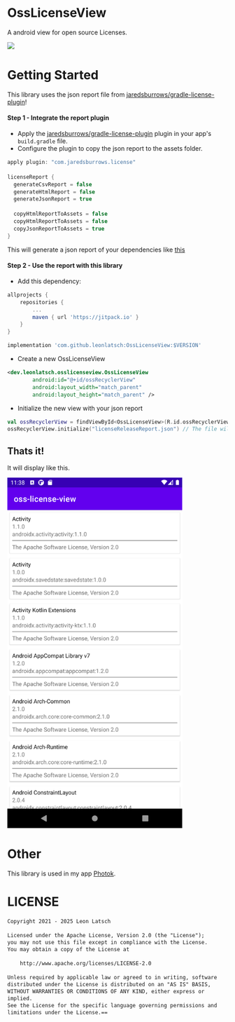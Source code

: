 # OssLicenseView
A android view for open source Licenses.

[![](https://jitpack.io/v/leonlatsch/OssLicenseView.svg)](https://jitpack.io/#leonlatsch/OssLicenseView)


# Getting Started

This library uses the json report file from [jaredsburrows/gradle-license-plugin](https://github.com/jaredsburrows/gradle-license-plugin)!

#### Step 1 - Integrate the report plugin

- Apply the [jaredsburrows/gradle-license-plugin](https://github.com/jaredsburrows/gradle-license-plugin) plugin in your app's `build.gradle` file.
- Configure the plugin to copy the json report to the assets folder.
  
```gradle
apply plugin: "com.jaredsburrows.license"

licenseReport {
  generateCsvReport = false
  generateHtmlReport = false
  generateJsonReport = true
  
  copyHtmlReportToAssets = false
  copyHtmlReportToAssets = false
  copyJsonReportToAssets = true
}
```
This will generate a json report of your dependencies like [this](app/src/main/assets/licenseReleaseReport.json)

#### Step 2 - Use the report with this library

- Add this dependency:
```gradle
allprojects {
    repositories {
        ...
        maven { url 'https://jitpack.io' }
    }
}
```
```gradle
implementation 'com.github.leonlatsch:OssLicenseView:$VERSION'
```

- Create a new OssLicenseView
```xml
<dev.leonlatsch.osslicenseview.OssLicenseView
        android:id="@+id/ossRecyclerView"
        android:layout_width="match_parent"
        android:layout_height="match_parent" />
```

- Initialize the new view with your json report
```kotlin
val ossRecyclerView = findViewById<OssLicenseView>(R.id.ossRecyclerView)
ossRecyclerView.initialize("licenseReleaseReport.json") // The file will most likely be named like that, if you don't change it.
```

## Thats it!
It will display like this.

<img src="meta/screenshot.png" width="400px"/>

# Other

This library is used in my app [Photok](https://github.com/leonlatsch/Photok).

LICENSE
=======
    Copyright 2021 - 2025 Leon Latsch

    Licensed under the Apache License, Version 2.0 (the "License");
    you may not use this file except in compliance with the License.
    You may obtain a copy of the License at

        http://www.apache.org/licenses/LICENSE-2.0

    Unless required by applicable law or agreed to in writing, software
    distributed under the License is distributed on an "AS IS" BASIS,
    WITHOUT WARRANTIES OR CONDITIONS OF ANY KIND, either express or implied.
    See the License for the specific language governing permissions and
    limitations under the License.==
